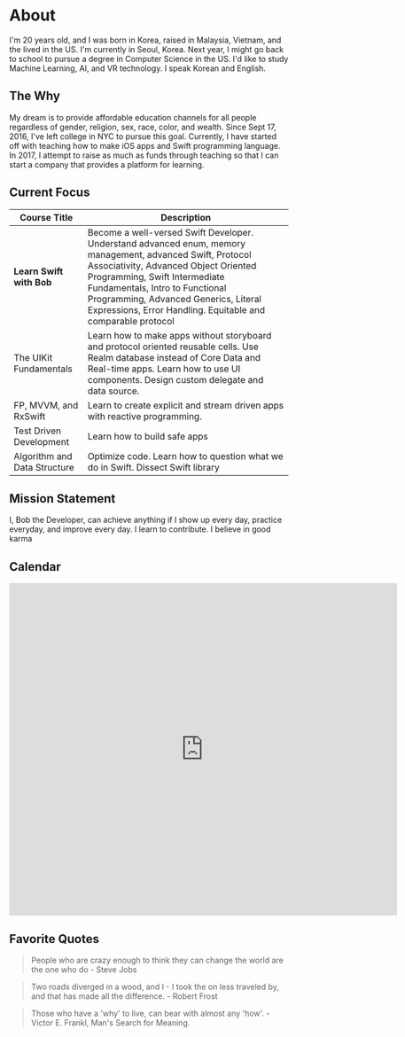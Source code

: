 
# About
I'm 20 years old, and I was born in Korea, raised in Malaysia, Vietnam, and the lived in the US. I'm currently in Seoul, Korea. Next year, I might go back to school to pursue a degree in Computer Science in the US. I'd like to study Machine Learning, AI, and VR technology. I speak Korean and English.

## The Why
My dream is to provide affordable education channels for all people regardless of gender, religion, sex, race, color, and wealth. Since Sept 17, 2016, I've left college in NYC to pursue this goal. Currently, I have started off with teaching how to make iOS apps and Swift programming language. In 2017, I attempt to raise as much as funds through teaching so that I can start a company that provides a platform for learning.

## Current Focus
| Course Title  |  Description |
|----------|--------|
| **Learn Swift with Bob** | Become a well-versed Swift Developer. Understand advanced enum, memory management, advanced Swift, Protocol Associativity, Advanced Object Oriented Programming, Swift Intermediate Fundamentals, Intro to Functional Programming, Advanced Generics, Literal Expressions, Error Handling. Equitable and comparable protocol |
| The UIKit Fundamentals | Learn how to make apps without storyboard and protocol oriented reusable cells. Use Realm database instead of Core Data and Real-time apps. Learn how to use UI components. Design custom delegate and data source.  |
| FP, MVVM, and RxSwift  | Learn to create explicit and stream driven apps with reactive programming. |
| Test Driven Development   | Learn how to build safe apps |
| Algorithm and Data Structure  | Optimize code. Learn how to question what we do in Swift. Dissect Swift library |

## Mission Statement
I, Bob the Developer, can achieve anything if I show up every day, practice everyday, and improve every day. I learn to contribute. I believe in good karma

## Calendar
<iframe src="https://calendar.google.com/calendar/embed?height=600&amp;wkst=2&amp;hl=en&amp;bgcolor=%23ffffff&amp;src=bobleesj%40gmail.com&amp;color=%231B887A&amp;ctz=Asia%2FSeoul" style="border-width:0" width="700" height="600" frameborder="0" scrolling="no"></iframe>


## Favorite Quotes
> People who are crazy enough to think they can change the world are the one who do - Steve Jobs

> Two roads diverged in a wood, and I - I took the on less traveled by, and that has made all the difference. - Robert Frost

>  Those who have a 'why' to live, can bear with almost any 'how'. - Victor E. Frankl, Man's Search for Meaning.
